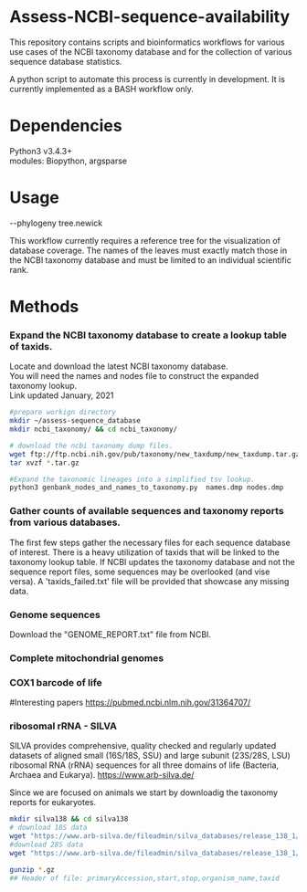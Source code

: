# Assess-NCBI-sequence-availability
This repository contains scripts and bioinformatics workflows for various use cases of the NCBI taxonomy database and for the collection of various sequence database statistics.
  
A python script to automate this process is currently in development. It is currently implemented as a BASH workflow only.
  
# Dependencies
Python3 v3.4.3+   
modules: Biopython, argsparse

# Usage 
--phylogeny tree.newick
 
This workflow currently requires a reference tree for the visualization of database coverage. The names of the leaves must exactly match those in the NCBI taxonomy database and must be limited to an individual scientific rank.
 
# Methods
  
### Expand the NCBI taxonomy database to create a lookup table of taxids.
  Locate and download the latest NCBI taxonomy database.   
  You will need the names and nodes file to construct the expanded taxonomy lookup.  
  Link updated January, 2021  

```bash
#prepare workign directory
mkdir ~/assess-sequence_database
mkdir ncbi_taxonomy/ && cd ncbi_taxonomy/

# download the ncbi taxonomy dump files.
wget ftp://ftp.ncbi.nih.gov/pub/taxonomy/new_taxdump/new_taxdump.tar.gz
tar xvzf *.tar.gz

#Expand the taxonomic lineages into a simplified tsv lookup.
python3 genbank_nodes_and_names_to_taxonomy.py  names.dmp nodes.dmp

```


### Gather counts of available sequences and taxonomy reports from various databases.
 The first few steps gather the necessary files for each sequence database of interest. There is a heavy utilization of taxids that will be linked to the taxonomy lookup table.
If NCBI updates the taxonomy database and not the sequence report files, some sequences may be overlooked (and vise versa). A 'taxids_failed.txt' file will be provided that showcase any missing data.
 
### Genome sequences
 Download the "GENOME_REPORT.txt" file from NCBI.

  
  
### Complete mitochondrial genomes
  
  
  
### COX1 barcode of life
  
  
#Interesting papers
https://pubmed.ncbi.nlm.nih.gov/31364707/
  
  
  
### ribosomal rRNA - SILVA

   SILVA provides comprehensive, quality checked and regularly updated datasets of aligned small (16S/18S, SSU) and large subunit (23S/28S, LSU) ribosomal RNA (rRNA) sequences for all three domains of life (Bacteria, Archaea and Eukarya). https://www.arb-silva.de/
  
  Since we are focused on animals we start by downloadig the taxonomy reports for eukaryotes.
     
  ```bash
mkdir silva138 && cd silva138
# download 18S data
wget "https://www.arb-silva.de/fileadmin/silva_databases/release_138_1/Exports/taxonomy/taxmap_slv_ssu_ref_nr_138.1.txt.gz"
#download 28S data
wget "https://www.arb-silva.de/fileadmin/silva_databases/release_138_1/Exports/taxonomy/taxmap_slv_lsu_ref_nr_138.1.txt.gz"

gunzip *.gz
## Header of file: primaryAccession,start,stop,organism_name,taxid
  ```
  



